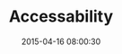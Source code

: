 ---
layout: post
title:  "Accessability"
number: "106"
date:   2015-04-16 08:00:30
large-image: "https://farm8.staticflickr.com/7703/17135868026_be0ef4b144_k.jpg"
---
